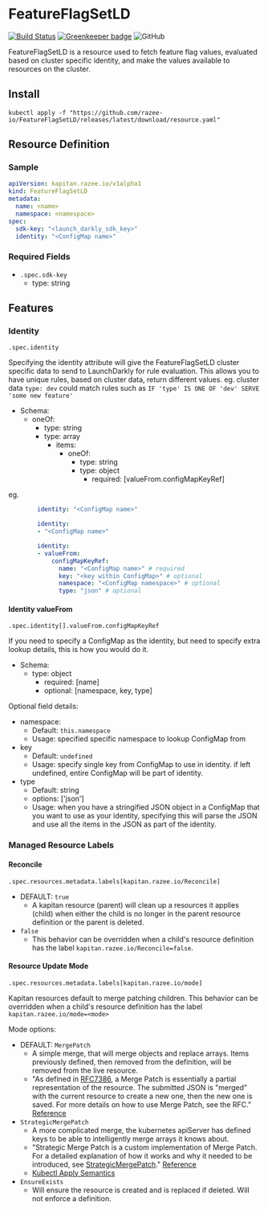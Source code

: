 # FeatureFlagSetLD

[![Build Status](https://travis-ci.com/razee-io/FeatureFlagSetLD.svg?branch=master)](https://travis-ci.com/razee-io/FeatureFlagSetLD)
[![Greenkeeper badge](https://badges.greenkeeper.io/razee-io/FeatureFlagSetLD.svg)](https://greenkeeper.io/)
![GitHub](https://img.shields.io/github/license/razee-io/FeatureFlagSetLD.svg?color=success)

FeatureFlagSetLD is a resource used to fetch feature flag values, evaluated based
on cluster specific identity, and make the values available to resources on the
cluster.

## Install

```shell
kubectl apply -f "https://github.com/razee-io/FeatureFlagSetLD/releases/latest/download/resource.yaml"
```

## Resource Definition

### Sample

```yaml
apiVersion: kapitan.razee.io/v1alpha1
kind: FeatureFlagSetLD
metadata:
  name: <name>
  namespace: <namespace>
spec:
  sdk-key: "<launch_darkly_sdk_key>"
  identity: "<ConfigMap name>"
```

### Required Fields

- `.spec.sdk-key`
  - type: string

## Features

### Identity

`.spec.identity`

Specifying the identity attribute will give the FeatureFlagSetLD cluster specific
data to send to LaunchDarkly for rule evaluation. This allows you to have unique
rules, based on cluster data, return different values.
eg. cluster data `type: dev` could match rules such as
`IF 'type' IS ONE OF 'dev' SERVE 'some new feature'`

- Schema:
  - oneOf:
    - type: string
    - type: array
      - items:
        - oneOf:
          - type: string
          - type: object
            - required: [valueFrom.configMapKeyRef]

eg.

```yaml
        identity: "<ConfigMap name>"

        identity:
        - "<ConfigMap name>"

        identity:
        - valueFrom:
            configMapKeyRef:
              name: "<ConfigMap name>" # required
              key: "<key within ConfigMap>" # optional
              namespace: "<ConfigMap namespace>" # optional
              type: "json" # optional
```

#### Identity valueFrom

`.spec.identity[].valueFrom.configMapKeyRef`

If you need to specify a ConfigMap as the identity, but need to specify extra
lookup details, this is how you would do it.

- Schema:
  - type: object
    - required: [name]
    - optional: [namespace, key, type]

Optional field details:

- namespace:
  - Default: `this.namespace`
  - Usage: specified specific namespace to lookup ConfigMap from
- key
  - Default: `undefined`
  - Usage: specify single key from ConfigMap to use in identity. if left undefined,
  entire ConfigMap will be part of identity.
- type
  - Default: string
  - options: ['json']
  - Usage: when you have a stringified JSON object in a ConfigMap that you want
  to use as your identity, specifying this will parse the JSON and use all the items
  in the JSON as part of the identity.

### Managed Resource Labels

#### Reconcile

`.spec.resources.metadata.labels[kapitan.razee.io/Reconcile]`

- DEFAULT: `true`
  - A kapitan resource (parent) will clean up a resources it applies (child) when
either the child is no longer in the parent resource definition or the parent is
deleted.
- `false`
  - This behavior can be overridden when a child's resource definition has
the label `kapitan.razee.io/Reconcile=false`.

#### Resource Update Mode

`.spec.resources.metadata.labels[kapitan.razee.io/mode]`

Kapitan resources default to merge patching children. This behavior can be
overridden when a child's resource definition has the label
`kapitan.razee.io/mode=<mode>`

Mode options:

- DEFAULT: `MergePatch`
  - A simple merge, that will merge objects and replace arrays. Items previously
  defined, then removed from the definition, will be removed from the live resource.
  - "As defined in [RFC7386](https://tools.ietf.org/html/rfc7386), a Merge Patch
  is essentially a partial representation of the resource. The submitted JSON is
  "merged" with the current resource to create a new one, then the new one is
  saved. For more details on how to use Merge Patch, see the RFC." [Reference](https://github.com/kubernetes/community/blob/master/contributors/devel/sig-architecture/api-conventions.md#patch-operations)
- `StrategicMergePatch`
  - A more complicated merge, the kubernetes apiServer has defined keys to be
  able to intelligently merge arrays it knows about.
  - "Strategic Merge Patch is a custom implementation of Merge Patch. For a
  detailed explanation of how it works and why it needed to be introduced, see
  [StrategicMergePatch](https://github.com/kubernetes/community/blob/master/contributors/devel/sig-api-machinery/strategic-merge-patch.md)."
  [Reference](https://github.com/kubernetes/community/blob/master/contributors/devel/sig-architecture/api-conventions.md#patch-operations)
  - [Kubectl Apply Semantics](https://kubectl.docs.kubernetes.io/pages/app_management/field_merge_semantics.html)
- `EnsureExists`
  - Will ensure the resource is created and is replaced if deleted. Will not
  enforce a definition.
